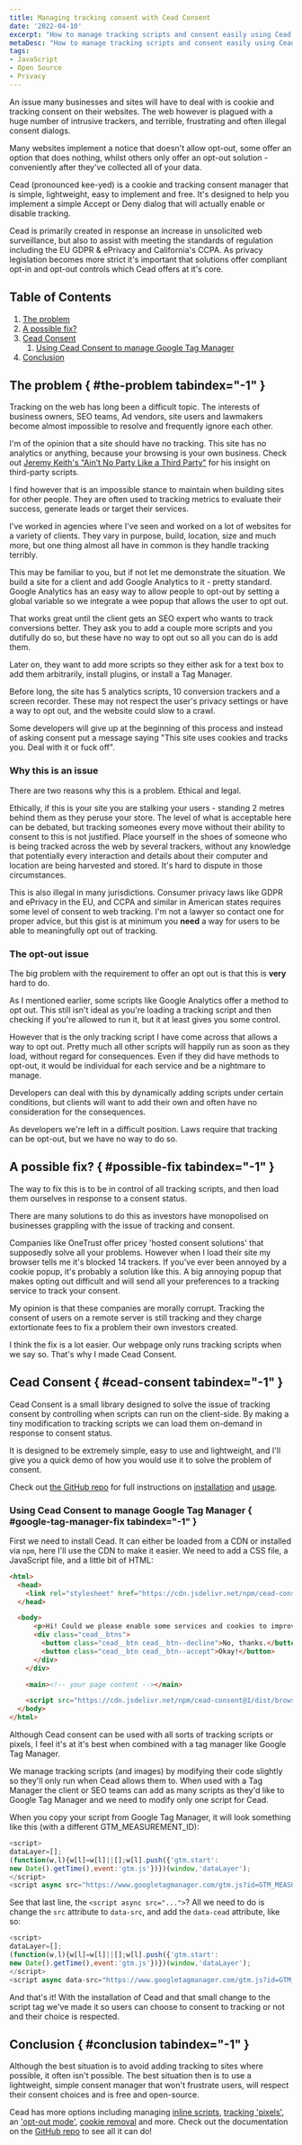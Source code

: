 ```yaml
---
title: Managing tracking consent with Cead Consent
date: '2022-04-10'
excerpt: "How to manage tracking scripts and consent easily using Cead Consent"
metaDesc: "How to manage tracking scripts and consent easily using Cead Consent"
tags:
- JavaScript
- Open Source
- Privacy
---
```


An issue many businesses and sites will have to deal with is cookie and tracking consent on their websites. The web however is plagued with a huge number of intrusive trackers, and terrible, frustrating and often illegal consent dialogs.

Many websites implement a notice that doesn't allow opt-out, some offer an option that does nothing, whilst others only offer an opt-out solution - conveniently after they've collected all of your data.

Cead (pronounced kee-yed) is a cookie and tracking consent manager that is simple, lightweight, easy to implement and free. It's designed to help you implement a simple Accept or Deny dialog that will actually enable or disable tracking.

Cead is primarily created in response an increase in unsolicited web surveillance, but also to assist with meeting the standards of regulation including the EU GDPR & ePrivacy and California's CCPA. As privacy legislation becomes more strict it's important that solutions offer compliant opt-in and opt-out controls which Cead offers at it's core.

## Table of Contents

1. [The problem](#the-problem)
1. [A possible fix?](#possible-fix)
1. [Cead Consent](#cead-consent)
	1. [Using Cead Consent to manage Google Tag Manager](#google-tag-manager)
1. [Conclusion](#conclusion)

## The problem { #the-problem tabindex="-1" }

Tracking on the web has long been a difficult topic. The interests of business owners, SEO teams, Ad vendors, site users and lawmakers become almost impossible to resolve and frequently ignore each other.

I'm of the opinion that a site should have no tracking. This site has no analytics or anything, because your browsing is your own business. Check out [Jeremy Keith's "Ain’t No Party Like a Third Party"](https://css-tricks.com/aint-no-party-like-a-third-party/) for his insight on third-party scripts.

I find however that is an impossible stance to maintain when building sites for other people. They are often used to tracking metrics to evaluate their success, generate leads or target their services.

I've worked in agencies where I've seen and worked on a lot of websites for a variety of clients. They vary in purpose, build, location, size and much more, but one thing almost all have in common is they handle tracking terribly.

This may be familiar to you, but if not let me demonstrate the situation. We build a site for a client and add Google Analytics to it - pretty standard. Google Analytics has an easy way to allow people to opt-out by setting a global variable so we integrate a wee popup that allows the user to opt out.

That works great until the client gets an SEO expert who wants to track conversions better. They ask you to add a couple more scripts and you dutifully do so, but these have no way to opt out so all you can do is add them.

Later on, they want to add more scripts so they either ask for a text box to add them arbitrarily, install plugins, or install a Tag Manager.

Before long, the site has 5 analytics scripts, 10 conversion trackers and a screen recorder. These may not respect the user's privacy settings or have a way to opt out, and the website could slow to a crawl.

Some developers will give up at the beginning of this process and instead of asking consent put a message saying "This site uses cookies and tracks you. Deal with it or fuck off".

### Why this is an issue

There are two reasons why this is a problem. Ethical and legal.

Ethically, if this is your site you are stalking your users - standing 2 metres behind them as they peruse your store. The level of what is acceptable here can be debated, but tracking someones every move without their ability to consent to this is not justified. Place yourself in the shoes of someone who is being tracked across the web by several trackers, without any knowledge that potentially every interaction and details about their computer and location are being harvested and stored. It's hard to dispute in those circumstances.

This is also illegal in many jurisdictions. Consumer privacy laws like GDPR and ePrivacy in the EU, and CCPA and similar in American states requires some level of consent to web tracking. I'm not a lawyer so contact one for proper advice, but this gist is at minimum you **need** a way for users to be able to meaningfully opt out of tracking.

### The opt-out issue

The big problem with the requirement to offer an opt out is that this is **very** hard to do.

As I mentioned earlier, some scripts like Google Analytics offer a method to opt out. This still isn't ideal as you're loading a tracking script and then checking if you're allowed to run it, but it at least gives you some control.

However that is the only tracking script I have come across that allows a way to opt out. Pretty much all other scripts will happily run as soon as they load, without regard for consequences. Even if they did have methods to opt-out, it would be individual for each service and be a nightmare to manage.

Developers can deal with this by dynamically adding scripts under certain conditions, but clients will want to add their own and often have no consideration for the consequences.

As developers we're left in a difficult position. Laws require that tracking can be opt-out, but we have no way to do so.

## A possible fix? { #possible-fix tabindex="-1" }

The way to fix this is to be in control of all tracking scripts, and then load them ourselves in response to a consent status.

There are many solutions to do this as investors have monopolised on businesses grappling with the issue of tracking and consent.

Companies like OneTrust offer pricey 'hosted consent solutions' that supposedly solve all your problems. However when I load their site my browser tells me it's blocked 14 trackers.
If you've ever been annoyed by a cookie popup, it's probably a solution like this. A big annoying popup that makes opting out difficult and will send all your preferences to a tracking service to track your consent.

My opinion is that these companies are morally corrupt. Tracking the consent of users on a remote server is still tracking and they charge extortionate fees to fix a problem their own investors created.

I think the fix is a lot easier. Our webpage only runs tracking scripts when we say so. That's why I made Cead Consent.

## Cead Consent { #cead-consent tabindex="-1" }

Cead Consent is a small library designed to solve the issue of tracking consent by controlling when scripts can run on the client-side. By making a tiny modification to tracking scripts we can load them on-demand in response to consent status.

It is designed to be extremely simple, easy to use and lightweight, and I'll give you a quick demo of how you would use it to solve the problem of consent.

Check out [the GitHub repo](https://github.com/accudio/cead-consent) for full instructions on [installation](https://github.com/accudio/cead-consent#installation) and [usage](https://github.com/accudio/cead-consent#managing-tracking-scripts-and-images).

### Using Cead Consent to manage Google Tag Manager { #google-tag-manager-fix tabindex="-1" }

First we need to install Cead. It can either be loaded from a CDN or installed via `npm`, here I'll use the CDN to make it easier. We need to add a CSS file, a JavaScript file, and a little bit of HTML:

```html
<html>
  <head>
    <link rel="stylesheet" href="https://cdn.jsdelivr.net/npm/cead-consent@1/dist/cead.css">
  </head>

  <body>
      <p>Hi! Could we please enable some services and cookies to improve your experience and our website?</p>
      <div class="cead__btns">
        <button class="cead__btn cead__btn--decline">No, thanks.</button>
        <button class="cead__btn cead__btn--accept">Okay!</button>
      </div>
    </div>

	<main><!-- your page content --></main>

    <script src="https://cdn.jsdelivr.net/npm/cead-consent@1/dist/browser.js"></script>
  </body>
</html>
```

Although Cead consent can be used with all sorts of tracking scripts or pixels, I feel it's at it's best when combined with a tag manager like Google Tag Manager.

We manage tracking scripts (and images) by modifying their code slightly so they'll only run when Cead allows them to. When used with a Tag Manager the client or SEO teams can add as many scripts as they'd like to Google Tag Manager and we need to modify only one script for Cead.

When you copy your script from Google Tag Manager, it will look something like this (with a different GTM_MEASUREMENT_ID):
```js
<script>
dataLayer=[];
(function(w,l){w[l]=w[l]||[];w[l].push({'gtm.start':
new Date().getTime(),event:'gtm.js'})})(window,'dataLayer');
</script>
<script async src="https://www.googletagmanager.com/gtm.js?id=GTM_MEASUREMENT_ID&l=dataLayer"></script>
```

See that last line, the `<script async src="...">`? All we need to do is change the `src` attribute to `data-src`, and add the `data-cead` attribute, like so:

```js
<script>
dataLayer=[];
(function(w,l){w[l]=w[l]||[];w[l].push({'gtm.start':
new Date().getTime(),event:'gtm.js'})})(window,'dataLayer');
</script>
<script async data-src="https://www.googletagmanager.com/gtm.js?id=GTM_MEASUREMENT_ID&l=dataLayer" data-cead></script>
```

And that's it! With the installation of Cead and that small change to the script tag we've made it so users can choose to consent to tracking or not and their choice is respected.

## Conclusion { #conclusion tabindex="-1" }

Although the best situation is to avoid adding tracking to sites where possible, it often isn't possible. The best situation then is to use a lightweight, simple consent manager that won't frustrate users, will respect their consent choices and is free and open-source.

Cead has more options including managing [inline scripts](https://github.com/accudio/cead-consent#inline-scripts), [tracking 'pixels'](https://github.com/accudio/cead-consent#image-pixels), an ['opt-out mode'](https://github.com/accudio/cead-consent#options), [cookie removal](https://github.com/accudio/cead-consent#managing-cookies) and more. Check out the documentation on the [GitHub repo](https://github.com/accudio/cead-consent) to see all it can do!
